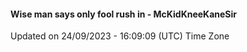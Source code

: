 #### Wise man says only fool rush in - McKidKneeKaneSir
Updated on 24/09/2023 - 16:09:09 (UTC) Time Zone
